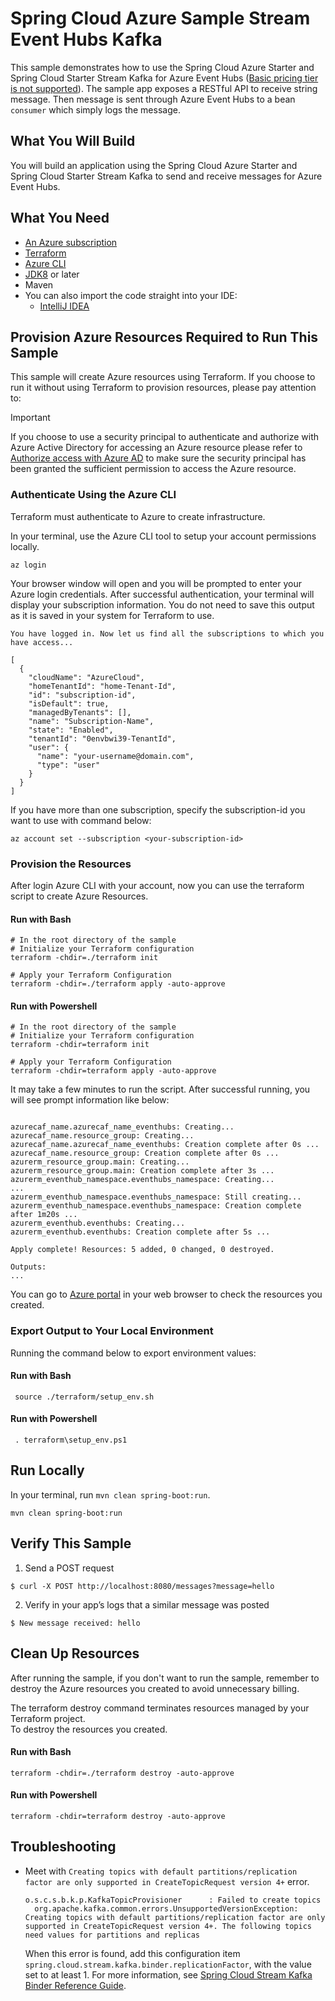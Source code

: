 # Spring Cloud Azure Sample Stream Event Hubs Kafka 

This sample demonstrates how to use the Spring Cloud Azure Starter and Spring Cloud Starter Stream Kafka for Azure Event Hubs ([Basic pricing tier is not supported](https://azure.microsoft.com/pricing/details/event-hubs/#explore-pricing-options)). The sample app exposes a RESTful API to receive
string message. Then message is sent through Azure Event Hubs to a bean `consumer`
which simply logs the message.

## What You Will Build
You will build an application using the Spring Cloud Azure Starter and Spring Cloud Starter Stream Kafka to send and receive messages for Azure Event Hubs.

## What You Need

- [An Azure subscription](https://azure.microsoft.com/free/)
- [Terraform](https://www.terraform.io/)
- [Azure CLI](https://docs.microsoft.com/cli/azure/install-azure-cli)
- [JDK8](https://www.oracle.com/java/technologies/downloads/) or later
- Maven
- You can also import the code straight into your IDE:
    - [IntelliJ IDEA](https://www.jetbrains.com/idea/download)

## Provision Azure Resources Required to Run This Sample
This sample will create Azure resources using Terraform. If you choose to run it without using Terraform to provision resources, please pay attention to:
> [!IMPORTANT]  
> If you choose to use a security principal to authenticate and authorize with Azure Active Directory for accessing an Azure resource
> please refer to [Authorize access with Azure AD](https://microsoft.github.io/spring-cloud-azure/current/reference/html/index.html#authorize-access-with-azure-active-directory) to make sure the security principal has been granted the sufficient permission to access the Azure resource.

### Authenticate Using the Azure CLI
Terraform must authenticate to Azure to create infrastructure.

In your terminal, use the Azure CLI tool to setup your account permissions locally.

```shell
az login
```

Your browser window will open and you will be prompted to enter your Azure login credentials. After successful authentication, your terminal will display your subscription information. You do not need to save this output as it is saved in your system for Terraform to use.

```shell
You have logged in. Now let us find all the subscriptions to which you have access...

[
  {
    "cloudName": "AzureCloud",
    "homeTenantId": "home-Tenant-Id",
    "id": "subscription-id",
    "isDefault": true,
    "managedByTenants": [],
    "name": "Subscription-Name",
    "state": "Enabled",
    "tenantId": "0envbwi39-TenantId",
    "user": {
      "name": "your-username@domain.com",
      "type": "user"
    }
  }
]
```

If you have more than one subscription, specify the subscription-id you want to use with command below: 
```shell
az account set --subscription <your-subscription-id>
```

### Provision the Resources

After login Azure CLI with your account, now you can use the terraform script to create Azure Resources.

#### Run with Bash

```shell
# In the root directory of the sample
# Initialize your Terraform configuration
terraform -chdir=./terraform init

# Apply your Terraform Configuration
terraform -chdir=./terraform apply -auto-approve

```

#### Run with Powershell

```shell
# In the root directory of the sample
# Initialize your Terraform configuration
terraform -chdir=terraform init

# Apply your Terraform Configuration
terraform -chdir=terraform apply -auto-approve

```

It may take a few minutes to run the script. After successful running, you will see prompt information like below:

```shell

azurecaf_name.azurecaf_name_eventhubs: Creating...
azurecaf_name.resource_group: Creating...
azurecaf_name.azurecaf_name_eventhubs: Creation complete after 0s ...
azurecaf_name.resource_group: Creation complete after 0s ...
azurerm_resource_group.main: Creating...
azurerm_resource_group.main: Creation complete after 3s ...
azurerm_eventhub_namespace.eventhubs_namespace: Creating...
...
azurerm_eventhub_namespace.eventhubs_namespace: Still creating...
azurerm_eventhub_namespace.eventhubs_namespace: Creation complete after 1m20s ...
azurerm_eventhub.eventhubs: Creating...
azurerm_eventhub.eventhubs: Creation complete after 5s ...

Apply complete! Resources: 5 added, 0 changed, 0 destroyed.

Outputs:
...

```

You can go to [Azure portal](https://ms.portal.azure.com/) in your web browser to check the resources you created.

### Export Output to Your Local Environment
Running the command below to export environment values:

#### Run with Bash

```shell
 source ./terraform/setup_env.sh
```

#### Run with Powershell

```shell
 . terraform\setup_env.ps1
```

## Run Locally

In your terminal, run `mvn clean spring-boot:run`.


```shell
mvn clean spring-boot:run
```

## Verify This Sample


1. Send a POST request

```shell
$ curl -X POST http://localhost:8080/messages?message=hello
```

2. Verify in your app’s logs that a similar message was posted

```shell
$ New message received: hello
```
   

## Clean Up Resources
After running the sample, if you don't want to run the sample, remember to destroy the Azure resources you created to avoid unnecessary billing.

The terraform destroy command terminates resources managed by your Terraform project.   
To destroy the resources you created.

#### Run with Bash

```shell
terraform -chdir=./terraform destroy -auto-approve
```

#### Run with Powershell

```shell
terraform -chdir=terraform destroy -auto-approve
```

## Troubleshooting

- Meet with  `Creating topics with default partitions/replication factor are only supported in CreateTopicRequest version 4+` error.

  ```text
  o.s.c.s.b.k.p.KafkaTopicProvisioner      : Failed to create topics
    org.apache.kafka.common.errors.UnsupportedVersionException: Creating topics with default partitions/replication factor are only supported in CreateTopicRequest version 4+. The following topics need values for partitions and replicas
  ```

  When this error is found, add this configuration item `spring.cloud.stream.kafka.binder.replicationFactor`, with the value set to at least 1. For more information, see [Spring Cloud Stream Kafka Binder Reference Guide](https://docs.spring.io/spring-cloud-stream-binder-kafka/docs/current/reference/html/spring-cloud-stream-binder-kafka.html).



